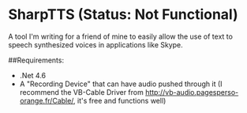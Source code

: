 # SharpTTS (Status: Not Functional)
A tool I'm writing for a friend of mine to easily allow the use of text to speech synthesized voices in applications like Skype.

##Requirements:
* .Net 4.6
* A "Recording Device" that can have audio pushed through it (I recommend the VB-Cable Driver from http://vb-audio.pagesperso-orange.fr/Cable/, it's free and functions well)
